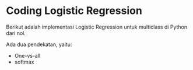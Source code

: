 # Coding Logistic Regression

Berikut adalah implementasi Logistic Regression untuk multiclass di Python dari nol.

Ada dua pendekatan, yaitu:
- One-vs-all
- softmax
